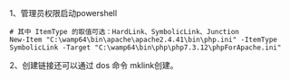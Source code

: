 1、管理员权限启动powershell

``` shell
# 其中 ItemType 的取值可选：HardLink、SymbolicLink、Junction
New-Item "C:\wamp64\bin\apache\apache2.4.41\bin\php.ini" -ItemType SymbolicLink -Target "C:\wamp64\bin\php\php7.3.12\phpForApache.ini"
```

2、创建链接还可以通过 dos 命令 mklink创建。